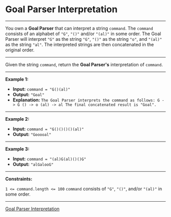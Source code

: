 # Goal Parser Interpretation
---

You own a **Goal Parser** that can interpret a string `command`. The `command` consists of an alphabet of `"G"`, `"()"` and/or `"(al)"` in some order. The Goal Parser will interpret `"G"` as the string `"G"`, `"()"` as the string `"o"`, and `"(al)"` as the string `"al"`. The interpreted strings are then concatenated in the original order.

---

Given the string `command`, return the **Goal Parser's** interpretation of `command`.

 ---

**Example 1:**

- **Input:** `command = "G()(al)"`
- **Output:** `"Goal"`
- **Explanation:** `The Goal Parser interprets the command as follows:
G -> G
() -> o
(al) -> al
The final concatenated result is "Goal".`

---

**Example 2:**

- **Input:** `command = "G()()()()(al)"`
- **Output:** `"Gooooal"`

---

**Example 3:**

- **Input:** `command = "(al)G(al)()()G"`
- **Output:** `"alGalooG"`
 
---

**Constraints:**

`1 <= command.length <= 100`
`command` consists of `"G"`, `"()"`, and/or `"(al)"` in some order.

---

[Goal Parser Interpretation](https://leetcode.com/problems/goal-parser-interpretation/description/)
